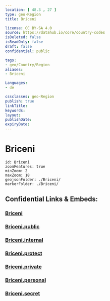 ```yaml
---
location: [ 48.3 , 27 ] 
type: geo-Region
title: Briceni

license: CC BY-SA 4.0
source: https://datahub.io/core/country-codes
isDeleted: false
isReadOnly: false
draft: false
confidential: public

tags:
- geo/Country/Region
aliases:
- Briceni

Languages:
- de

cssclasses: geo-Region
publish: true
linkTitle: 
keywords: 
layout: 
publishDate: 
expiryDate: 
---
```


# Briceni

```leaflet
id: Briceni
zoomFeatures: true 
minZoom: 2 
maxZoom: 18
geojsonFolder: ./Briceni/
markerFolder: ./Briceni/
```


## Confidential Links & Embeds: 

### [Briceni](/_Standards/Earth/Continent/Europe/Europe~East/Moldova/Districts~Moldova/Briceni.md) 

### [Briceni.public](/_public/Earth/Continent/Europe/Europe~East/Moldova/Districts~Moldova/Briceni.public.md) 

### [Briceni.internal](/_internal/Earth/Continent/Europe/Europe~East/Moldova/Districts~Moldova/Briceni.internal.md) 

### [Briceni.protect](/_protect/Earth/Continent/Europe/Europe~East/Moldova/Districts~Moldova/Briceni.protect.md) 

### [Briceni.private](/_private/Earth/Continent/Europe/Europe~East/Moldova/Districts~Moldova/Briceni.private.md) 

### [Briceni.personal](/_personal/Earth/Continent/Europe/Europe~East/Moldova/Districts~Moldova/Briceni.personal.md) 

### [Briceni.secret](/_secret/Earth/Continent/Europe/Europe~East/Moldova/Districts~Moldova/Briceni.secret.md)

